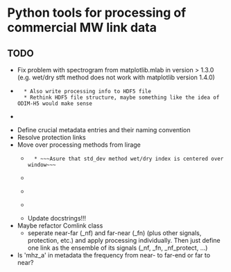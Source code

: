 # Python tools for processing of commercial MW link data

## TODO
 * Fix problem with spectrogram from matplotlib.mlab in version > 1.3.0 
   (e.g. wet/dry stft method does not work with matplotlib version 1.4.0)
 * ~~~Function for saving Comlink object to HDF5~~~
     * Also write processing info to HDF5 file
     * Rethink HDF5 file structure, maybe something like the idea of ODIM-H5 would make sense
 * ~~~Query metadata (location, frequency, etc.) from database and parse to Comlink object~~~
 * Define crucial metadata entries and their naming convention
 * Resolve protection links
 * Move over processing methods from lirage
     * ~~~wet/dry std_dev~~~
         * ~~~Asure that std_dev method wet/dry index is centered over window~~~
     * ~~~wet/dty SFTF~~~
     * ~~~wet antenna Schleiss et al~~~
     * ~~~A-R transformation~~~
     * Update docstrings!!!
 * Maybe refactor Comlink class
     * seperate near-far (_nf) and far-near (_fn) (plus other signals, protection, etc.)
       and apply processing individually. Then just define one link as the ensemble of
       its signals (_nf, _fn, _nf_protect, ...)
 * Is 'mhz_a' in metadata the frequency from near- to far-end or far to near?